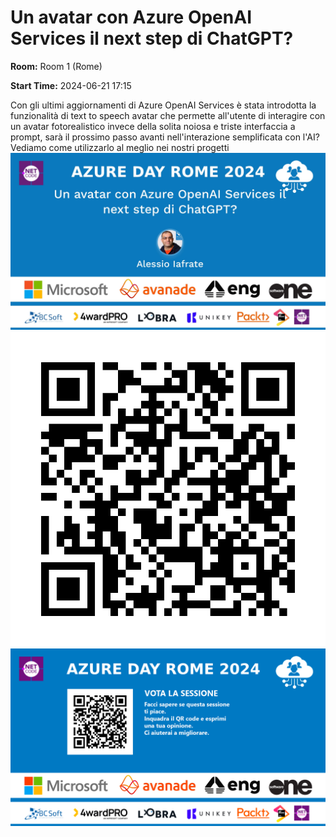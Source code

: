 # Un avatar con Azure OpenAI Services il next step di ChatGPT?
**Room:** Room 1 (Rome)

**Start Time:** 2024-06-21 17:15

Con gli ultimi aggiornamenti di Azure OpenAI Services è stata introdotta la funzionalità di text to speech avatar che permette all'utente di interagire con un avatar fotorealistico invece della solita noiosa e triste interfaccia a prompt, sarà il prossimo passo avanti nell'interazione semplificata con l'AI? Vediamo come utilizzarlo al meglio nei nostri progetti
![Banner](room1_17_15.jpeg 'SessionBanner')
![QR](qr.png 'Qr')
![Voting Banner](votingBanner.png 'Voting Banner')

